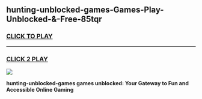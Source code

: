 
## hunting-unblocked-games-Games-Play-Unblocked-&-Free-85tqr
<h3>
<a href="https://premium76.site?title=hunting-unblocked-games&ref=24A">CLICK TO PLAY</a></h3>
<hr>

<h3>
<a href="https://premium76.site?title=hunting-unblocked-games&ref=24A">CLICK 2 PLAY</a>
  
</h3>

<a href="https://premium76.site?title=hunting-unblocked-games&ref=24A"><img src="https://clearcache.store/games.png"></a>


**hunting-unblocked-games games unblocked: Your Gateway to Fun and Accessible Online Gaming**

